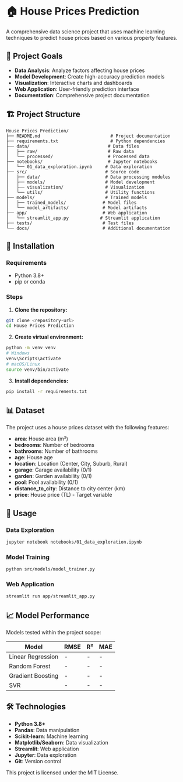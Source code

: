# 🏠 House Prices Prediction

A comprehensive data science project that uses machine learning techniques to predict house prices based on various property features.

## 🎯 Project Goals

- **Data Analysis**: Analyze factors affecting house prices
- **Model Development**: Create high-accuracy prediction models
- **Visualization**: Interactive charts and dashboards
- **Web Application**: User-friendly prediction interface
- **Documentation**: Comprehensive project documentation

## 🏗️ Project Structure

```
House Prices Prediction/
├── README.md                           # Project documentation
├── requirements.txt                    # Python dependencies
├── data/                              # Data files
│   ├── raw/                           # Raw data
│   └── processed/                     # Processed data
├── notebooks/                         # Jupyter notebooks
│   └── 01_data_exploration.ipynb     # Data exploration
├── src/                              # Source code
│   ├── data/                         # Data processing modules
│   ├── models/                       # Model development
│   ├── visualization/                # Visualization
│   └── utils/                        # Utility functions
├── models/                           # Trained models
│   ├── trained_models/              # Model files
│   └── model_artifacts/             # Model artifacts
├── app/                             # Web application
│   └── streamlit_app.py            # Streamlit application
├── tests/                           # Test files
└── docs/                            # Additional documentation
```

## 🚀 Installation

### Requirements

- Python 3.8+
- pip or conda

### Steps

1. **Clone the repository:**

```bash
git clone <repository-url>
cd House Prices Prediction
```

2. **Create virtual environment:**

```bash
python -m venv venv
# Windows
venv\Scripts\activate
# macOS/Linux
source venv/bin/activate
```

3. **Install dependencies:**

```bash
pip install -r requirements.txt
```

## 📊 Dataset

The project uses a house prices dataset with the following features:

- **area**: House area (m²)
- **bedrooms**: Number of bedrooms
- **bathrooms**: Number of bathrooms
- **age**: House age
- **location**: Location (Center, City, Suburb, Rural)
- **garage**: Garage availability (0/1)
- **garden**: Garden availability (0/1)
- **pool**: Pool availability (0/1)
- **distance_to_city**: Distance to city center (km)
- **price**: House price (TL) - Target variable

## 🔧 Usage

### Data Exploration

```bash
jupyter notebook notebooks/01_data_exploration.ipynb
```

### Model Training

```bash
python src/models/model_trainer.py
```

### Web Application

```bash
streamlit run app/streamlit_app.py
```

## 📈 Model Performance

Models tested within the project scope:

| Model             | RMSE | R² | MAE |
| ----------------- | ---- | --- | --- |
| Linear Regression | -    | -   | -   |
| Random Forest     | -    | -   | -   |
| Gradient Boosting | -    | -   | -   |
| SVR               | -    | -   | -   |

## 🛠️ Technologies

- **Python 3.8+**
- **Pandas**: Data manipulation
- **Scikit-learn**: Machine learning
- **Matplotlib/Seaborn**: Data visualization
- **Streamlit**: Web application
- **Jupyter**: Data exploration
- **Git**: Version control

This project is licensed under the MIT License.

